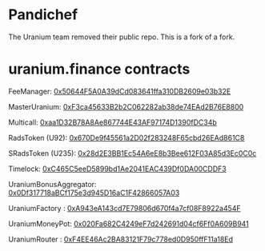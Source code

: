 # Pandichef
The Uranium team removed their public repo.  This is a fork of a fork.

# uranium.finance contracts


FeeManager: [0x50644F5A0A39dCd083641ffa310DB2609e03b32E](https://bscscan.com/address/0x50644F5A0A39dCd083641ffa310DB2609e03b32E)

MasterUranium: [0xF3ca45633B2b2C062282ab38de74EAd2B76E8800](https://bscscan.com/address/0xF3ca45633B2b2C062282ab38de74EAd2B76E8800)

Multicall: [0xaa1D32B78A8Ae867744E43AF97174D1390fDC34b](https://bscscan.com/address/0xaa1D32B78A8Ae867744E43AF97174D1390fDC34b)

RadsToken (U92): [0x670De9f45561a2D02f283248F65cbd26EAd861C8](https://bscscan.com/address/0x670De9f45561a2D02f283248F65cbd26EAd861C8)

SRadsToken (U235): [0x28d2E3BB1Ec54A6eE8b3Bee612F03A85d3Ec0C0c](https://bscscan.com/address/0x28d2E3BB1Ec54A6eE8b3Bee612F03A85d3Ec0C0c)

Timelock: [0xC465C5eeD5899bd1Ae2041EAC439Df0DA00CDDF3](https://bscscan.com/address/0xC465C5eeD5899bd1Ae2041EAC439Df0DA00CDDF3)

UraniumBonusAggregator: [0x0Df317718aBCf175e3d945D16aC1F42866057A03](https://bscscan.com/address/0x0Df317718aBCf175e3d945D16aC1F42866057A03)

UraniumFactory : [0xA943eA143cd7E79806d670f4a7cf08F8922a454F](https://bscscan.com/address/0xA943eA143cd7E79806d670f4a7cf08F8922a454F)

UraniumMoneyPot: [0x020Fa682C4249eF7d242691d04cf6Ff0A609B941](https://bscscan.com/address/0x020Fa682C4249eF7d242691d04cf6Ff0A609B941)

UraniumRouter : [0xF4EE46Ac2BA83121F79c778ed0D950ffF11a18Ed](https://bscscan.com/address/0xF4EE46Ac2BA83121F79c778ed0D950ffF11a18Ed)
